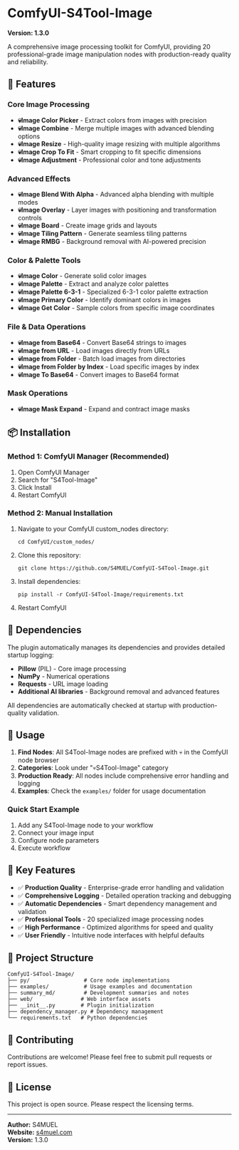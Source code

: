 # ComfyUI-S4Tool-Image

**Version: 1.3.0**

A comprehensive image processing toolkit for ComfyUI, providing 20 professional-grade image manipulation nodes with production-ready quality and reliability.

## 🚀 Features

### Core Image Processing
- **💀Image Color Picker** - Extract colors from images with precision
- **💀Image Combine** - Merge multiple images with advanced blending options
- **💀Image Resize** - High-quality image resizing with multiple algorithms
- **💀Image Crop To Fit** - Smart cropping to fit specific dimensions
- **💀Image Adjustment** - Professional color and tone adjustments

### Advanced Effects
- **💀Image Blend With Alpha** - Advanced alpha blending with multiple modes
- **💀Image Overlay** - Layer images with positioning and transformation controls
- **💀Image Board** - Create image grids and layouts
- **💀Image Tiling Pattern** - Generate seamless tiling patterns
- **💀Image RMBG** - Background removal with AI-powered precision

### Color & Palette Tools
- **💀Image Color** - Generate solid color images
- **💀Image Palette** - Extract and analyze color palettes
- **💀Image Palette 6-3-1** - Specialized 6-3-1 color palette extraction
- **💀Image Primary Color** - Identify dominant colors in images
- **💀Image Get Color** - Sample colors from specific image coordinates

### File & Data Operations
- **💀Image from Base64** - Convert Base64 strings to images
- **💀Image from URL** - Load images directly from URLs
- **💀Image from Folder** - Batch load images from directories
- **💀Image from Folder by Index** - Load specific images by index
- **💀Image To Base64** - Convert images to Base64 format

### Mask Operations
- **💀Image Mask Expand** - Expand and contract image masks

## 📦 Installation

### Method 1: ComfyUI Manager (Recommended)
1. Open ComfyUI Manager
2. Search for "S4Tool-Image" 
3. Click Install
4. Restart ComfyUI

### Method 2: Manual Installation
1. Navigate to your ComfyUI custom_nodes directory:
   ```
   cd ComfyUI/custom_nodes/
   ```
2. Clone this repository:
   ```
   git clone https://github.com/S4MUEL/ComfyUI-S4Tool-Image.git
   ```
3. Install dependencies:
   ```
   pip install -r ComfyUI-S4Tool-Image/requirements.txt
   ```
4. Restart ComfyUI

## 🔧 Dependencies

The plugin automatically manages its dependencies and provides detailed startup logging:
- **Pillow** (PIL) - Core image processing
- **NumPy** - Numerical operations
- **Requests** - URL image loading
- **Additional AI libraries** - Background removal and advanced features

All dependencies are automatically checked at startup with production-quality validation.

## 📖 Usage

1. **Find Nodes**: All S4Tool-Image nodes are prefixed with 💀 in the ComfyUI node browser
2. **Categories**: Look under "💀S4Tool-Image" category
3. **Production Ready**: All nodes include comprehensive error handling and logging
4. **Examples**: Check the `examples/` folder for usage documentation

### Quick Start Example
1. Add any S4Tool-Image node to your workflow
2. Connect your image input
3. Configure node parameters
4. Execute workflow

## 🎯 Key Features

- ✅ **Production Quality** - Enterprise-grade error handling and validation
- ✅ **Comprehensive Logging** - Detailed operation tracking and debugging
- ✅ **Automatic Dependencies** - Smart dependency management and validation
- ✅ **Professional Tools** - 20 specialized image processing nodes
- ✅ **High Performance** - Optimized algorithms for speed and quality
- ✅ **User Friendly** - Intuitive node interfaces with helpful defaults

## 📁 Project Structure

```
ComfyUI-S4Tool-Image/
├── py/                 # Core node implementations
├── examples/           # Usage examples and documentation
├── summary_md/         # Development summaries and notes
├── web/               # Web interface assets
├── __init__.py        # Plugin initialization
├── dependency_manager.py # Dependency management
└── requirements.txt   # Python dependencies
```

## 🤝 Contributing

Contributions are welcome! Please feel free to submit pull requests or report issues.

## 📜 License

This project is open source. Please respect the licensing terms.

---

**Author:** S4MUEL  
**Website:** [s4muel.com](https://s4muel.com)  
**Version:** 1.3.0